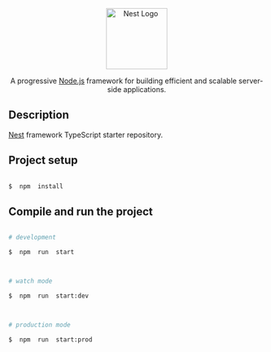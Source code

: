 <p align="center">
<a href="http://nestjs.com/"  target="blank"><img src="https://nestjs.com/img/logo-small.svg"  width="120"  alt="Nest Logo"  /></a>
</p>

[circleci-image]: https://img.shields.io/circleci/build/github/nestjs/nest/master?token=abc123def456
[circleci-url]: https://circleci.com/gh/nestjs/nest

<p align="center">A progressive <a href="http://nodejs.org"  target="_blank">Node.js</a> framework for building efficient and scalable server-side applications.</p>

<!--[![Backers on Open Collective](https://opencollective.com/nest/backers/badge.svg)](https://opencollective.com/nest#backer)

[![Sponsors on Open Collective](https://opencollective.com/nest/sponsors/badge.svg)](https://opencollective.com/nest#sponsor)-->

## Description

[Nest](https://github.com/nestjs/nest) framework TypeScript starter repository.

## Project setup

```bash

$  npm  install

```

## Compile and run the project

```bash

# development

$  npm  run  start



# watch mode

$  npm  run  start:dev



# production mode

$  npm  run  start:prod

```

